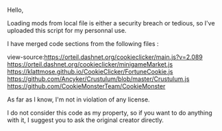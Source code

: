 Hello,

Loading mods from local file is either a security breach or tedious, so I've uploaded this script for my personnal use.

I have merged code sections from the following files :

view-source:https://orteil.dashnet.org/cookieclicker/main.js?v=2.089
https://orteil.dashnet.org/cookieclicker/minigameMarket.js
https://klattmose.github.io/CookieClicker/FortuneCookie.js
https://github.com/Ancyker/Crustulum/blob/master/Crustulum.js
https://github.com/CookieMonsterTeam/CookieMonster

As far as I know, I'm not in violation of any license.

I do not consider this code as my property, so if you want to do anything with it, I suggest you to ask the original creator directly.
